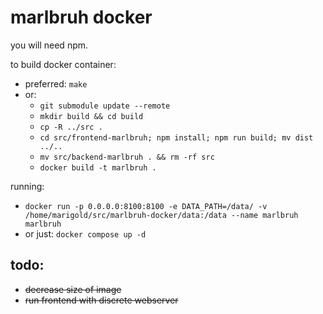 # marlbruh docker

you will need npm.

to build docker container:
* preferred: ```make```
* or:
    - ```git submodule update --remote```
    - ```mkdir build && cd build```
    - ```cp -R ../src .```
    - ```cd src/frontend-marlbruh; npm install; npm run build; mv dist ../..```
    - ```mv src/backend-marlbruh . && rm -rf src```
    - ```docker build -t marlbruh .```

running:
* ```docker run -p 0.0.0.0:8100:8100 -e DATA_PATH=/data/ -v /home/marigold/src/marlbruh-docker/data:/data --name marlbruh marlbruh```
* or just: ```docker compose up -d```

## todo:
* ~~decrease size of image~~
* ~~run frontend with discrete webserver~~